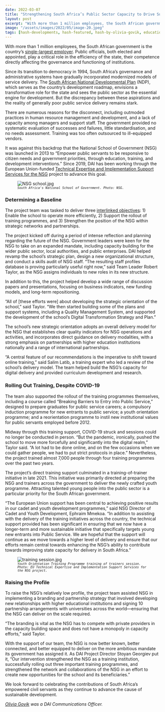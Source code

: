 ```yaml
---
date: 2022-03-07
title: "Strengthening South Africa’s Public Sector Capacity to Drive Sustainable Development"
layout: post
excerpt: "With more than 1 million employees, the South African government is the country’s single-largest employer. Public officials, both elected and appointed, play a critical role in the efficiency of the state, their competence directly affecting the governance and functioning of institutions."
image: "/assets/images/2022/05/image-20.jpeg"
tags: [hash-developments, hash-featured, hash-by-olivia-govik, education, european-union, governance]
---
```

<p>With more than 1 million employees, the South African government is the country’s <a href="http://www.dpru.uct.ac.za/sites/default/files/image_tool/images/36/Publications/Other/2017-11-30%20Public%20Sector%20Factsheet.pdf">single-largest employer</a>. Public officials, both elected and appointed, play a critical role in the efficiency of the state, their competence directly affecting the governance and functioning of institutions.</p><p>Since its transition to democracy in 1994, South Africa’s governance and administrative systems have gradually incorporated modernized models of service delivery. The <a href="https://www.gov.za/issues/national-development-plan-2030">South African National Developmental Plan</a> (NDP), which serves as the country’s development roadmap, envisions a transformative role for the state and sees the public sector as the essential engine for development. But the discrepancy between these aspirations and the reality of generally poor public service delivery remains stark.</p><p>There are numerous reasons for the disconnect, including outmoded practices in human resource management and development, and a lack of capacity among managers and support staff. The government provided no systematic evaluation of successes and failures, little standardisation, and no needs assessment. Training was too often outsourced to ill-equipped vendors.</p><p>It was against this backdrop that the National School of Government (NSG) was launched in 2013 to “Empower public servants to be responsive to citizen needs and government priorities, through education, training, and development interventions.” Since 2019, DAI has been working through the European Union-funded <a href="https://www.dai.com/our-work/projects/south-africa-technical-expertise-and-implementation-support-services-for-the-national-school-of-government-nsg">Technical Expertise and Implementation Support Services for the NSG</a> project to advance this goal.</p><figure class="kg-card kg-image-card kg-card-hascaption"><img src="https://dai-global-developments.com/uploads/NSG%20school.jpg" class="kg-image" alt="NSG school.jpg" loading="lazy"><figcaption><code><em><code><em>South Africa's National School of Government. Photo: NSG.</em></code></em></code></figcaption></figure><h3 id="determining-a-baseline">Determining a Baseline</h3><p>The project team was tasked to deliver three <a href="https://www.thensg.gov.za/mandate/">interlinked objectives</a>: 1) Enable the school to operate more efficiently, 2) Support the rollout of training programmes, and 3) Strengthen the position of the NSG within strategic networks and partnerships.</p><p>The project kicked off during a period of intense reflection and planning regarding the future of the NSG. Government leaders were keen for the NSG to take on an expanded mandate, including capacity building for the wider public sector, local authorities, and public enterprises. DAI helped revamp the school’s strategic plan, design a new organizational structure, and conduct a skills audit of NSG staff. “The resulting staff profiles database is proving particularly useful right now,” said Team Leader Robert Taylor, as the NSG assigns individuals to new roles in its new structure.</p><p>In addition to this, the project helped develop a wide range of discussion papers and presentations, focusing on business indicators, new funding models, and long-term repositioning.</p><p>“All of [these efforts were] about developing the strategic orientation of the school,” said Taylor. “We then started building some of the plans and support systems, including a Quality Management System, and supported the development of the school’s Digital Transformation Strategy and Plan.”</p><p>The school’s new strategic orientation adopts an overall delivery model for the NSG that establishes clear quality indicators for NSG operations and activities, and incorporates direct guidance on delivery modalities, with a strong emphasis on partnerships with higher education institutions nationally and a range of international partnerships.</p><p>“A central feature of our recommendations is the imperative to shift toward online training,” said Salim Latib, a training expert who led a review of the school’s delivery model. The team helped build the NSG’s capacity for digital delivery and provided curriculum development and research.</p><h3 id="rolling-out-training-despite-covid-19">Rolling Out Training, Despite COVID-19</h3><p>The team also supported the rollout of the training programmes themselves, including a course called “Breaking Barriers to Entry into Public Service,” designed to prepare graduates for public service careers; a compulsory induction programme for new entrants to public service; a youth orientation programme; and a reorientation programme to instil new institutional values for public servants employed before 2012.</p><p>Midway through this training support, COVID-19 struck and sessions could no longer be conducted in person. “But the pandemic, ironically, pushed the school to move more forcefully and significantly into the digital realm,” Taylor said. “A lot had to be done online, and on the few occasions when we could gather people, we had to put strict protocols in place.” Nevertheless, the project trained almost 7,000 people through four training programmes over the past two years.</p><p>The project’s direct training support culminated in a training-of-trainer initiative in late 2021. This initiative was primarily directed at preparing the NSG and trainers across the government to deliver the newly crafted youth programme. Attracting talented young people into the public sector is a particular priority for the South African government.</p><p>“The European Union support has been central to achieving positive results in our cadet and youth development programmes,” said NSG Director of Cadet and Youth Development, Ephraim Mmekoa. “In addition to assisting with the delivery of the training initiatives across the country, the technical support provided has been significant in ensuring that we now have a longer-term and more sustainable initiative that specifically targets young new entrants into Public Service. We are hopeful that the support will continue as we move towards a higher level of delivery and ensure that our efforts remain central towards enhancing the NSG’s ability to contribute towards improving state capacity for delivery in South Africa.”</p><figure class="kg-card kg-image-card kg-card-hascaption"><img src="https://dai-global-developments.com/uploads/training%20session.jpg" class="kg-image" alt="training session.jpg" loading="lazy"><figcaption><code><em><code><em>Youth Orientation Training Programme training of trainers session. Photo: EU Technical Expertise and Implementation Support Services for the NSG project.</em></code></em></code></figcaption></figure><h3 id="raising-the-profile">Raising the Profile</h3><p>To raise the NSG’s relatively low profile, the project team assisted NSG in implementing a branding and partnership strategy that involved developing new relationships with higher educational institutions and signing 10 partnership arrangements with universities across the world—ensuring that the NSG can deliver on the scale required.</p><p>“The branding is vital as the NSG has to compete with private providers in the capacity building space and does not have a monopoly in capacity efforts,” said Taylor.</p><p>With the support of our team, the NSG is now better known, better connected, and better equipped to deliver on the more ambitious mandate its government has assigned it. As DAI Project Director Stoyan Georgiev put it, “Our intervention strengthened the NSG as a training institution, successfully rolling out three important training programmes, and strengthened the network and collaborations of the NSG in an effort to create new opportunities for the school and its beneficiaries.”</p><p>We look forward to celebrating the contributions of South Africa’s empowered civil servants as they continue to advance the cause of sustainable development.</p><p><em><a href="https://www.linkedin.com/in/olivia-govik/">Olivia Govik</a> was a DAI Communications Officer.</em></p>
  